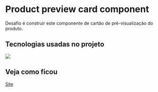 # Product preview card component
Desafio é construir este componente de cartão de pré-visualização do produto.

## Tecnologias usadas no projeto

<a href="https://skillicons.dev">
  <img src="https://skillicons.dev/icons?i=git,vscode,css,html" />
</a>

## Veja como ficou
[Site](https://frontend-mentorproduct-preview-card-c.netlify.app/)